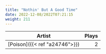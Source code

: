```yaml
---
title: "Nothin' But A Good Time"
date: 2022-12-08/2022T07:21:15
weight: 211
---
```




 Artist | Plays 
----- | -----:
[Poison]({{< ref "a24746">}}) | 2
